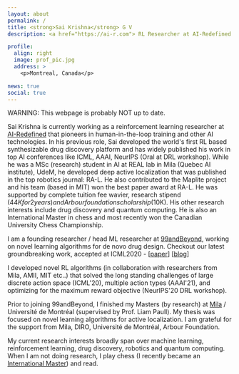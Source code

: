 ```yaml
---
layout: about
permalink: /
title: <strong>Sai Krishna</strong> G V
description: <a href="https://ai-r.com"> RL Researcher at AI-Redefined </a>

profile:
  align: right
  image: prof_pic.jpg
  address: >
    <p>Montreal, Canada</p>

news: true
social: true
---
```


WARNING: This webpage is probably NOT up to date.

Sai Krishna is currently working as a reinforcement learning researcher at 
[AI-Redefined](https://ai-r.com) that 
pioneers in human-in-the-loop training and other AI technologies. In his previous role, Sai 
developed the world's first RL based synthesizable drug discovery platform and has widely 
published his work in top AI conferences like ICML, AAAI, NeurIPS (Oral at DRL workshop). 
While he was a MSc (research) student in AI at REAL lab in Mila (Quebec AI institute), UdeM, 
he developed deep active localization that was published in the top robotics journal: RA-L. 
He also contributed to the Maplite project and his team (based in MIT) won the best paper 
award at RA-L. He was supported by complete tuition fee wavier, research stipend ($44K for 2 years) 
and Arbour foundation scholarship ($10K). His other research interests include drug discovery 
and quantum computing. He is also an International Master in chess and most recently won the 
Canadian University Chess Championship. 

I am a founding researcher / head ML researcher at [99andBeyond](https://99andbeyond.com), working on novel learning algorithms for 
de novo drug design. Checkout our latest groundbreaking work, accepted at ICML2020 - 
[[paper](https://arxiv.org/abs/2004.12485)]
[[blog](https://99andbeyond.com/blog.html)]

I developed novel RL algorithms (in collaboration with researchers from Mila, AMII, MIT etc..)
that solved the long standing challenges of large discrete 
action space (ICML'20), multiple action types (AAAI'21), and optimizing for the maximum
reward objective (NeurIPS'20 DRL workshop).


Prior to joining 99andBeyond, I finished my Masters (by research) at
[Mila](https://mila.quebec/en/) / Université de Montréal 
(supervised by Prof. Liam Paull).
My thesis was focused on novel learning algorithms for active localization.
I am grateful for the support from Mila, DIRO, Université de Montréal, Arbour Foundation.

My current research interests broadly span over machine learning,
reinforcement learning, drug discovery, robotics and quantum computing.
When I am not doing research, I play chess (I recently became an [International Master](https://ratings.fide.com/card.phtml?event=5028280)) and read.

